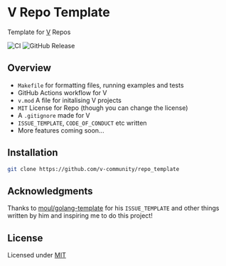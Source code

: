 # V Repo Template

Template for [V](vlang.io) Repos

![CI](https://github.com/v-community/repo_template/workflows/CI/badge.svg?branch=master)
![GitHub Release](https://img.shields.io/github/release/v-community/repo_template.svg)

## Overview

- `Makefile` for formatting files, running examples and tests
- GitHub Actions workflow for V
- `v.mod` A file for initalising V projects
- `MIT` License for Repo (though you can change the license)
- A `.gitignore` made for V
- `ISSUE_TEMPLATE`, `CODE_OF_CONDUCT` etc written
- More features coming soon...

## Installation

```bash
git clone https://github.com/v-community/repo_template
```

## Acknowledgments

Thanks to [moul/golang-template](https://github.com/moul/golang-repo-template) for his `ISSUE_TEMPLATE` and other things written by him and inspiring me to do this project!

## License

Licensed under [MIT](LICENSE)
